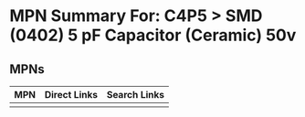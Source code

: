 



# MPN Summary For: C4P5 > SMD (0402) 5 pF Capacitor (Ceramic) 50v

## MPNs
  

|MPN|Direct Links|Search Links|
| :--- | :--- | :--- |
||||
